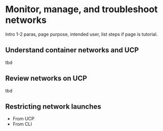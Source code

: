 <!--[metadata]>
+++
draft=true
title = "Container networks"
description = "Monitor, manage, and troubleshoot container networks"
keywords = ["tbd, tbd"]
[menu.main]
parent="mn_manage_ucp"
+++
<![end-metadata]-->

# Monitor, manage, and troubleshoot networks

Intro 1-2 paras, page purpose, intended user, list steps if page is tutorial.

## Understand container networks and UCP

tbd

## Review networks on UCP

tbd

## Restricting network launches
* From UCP
* From CLI
